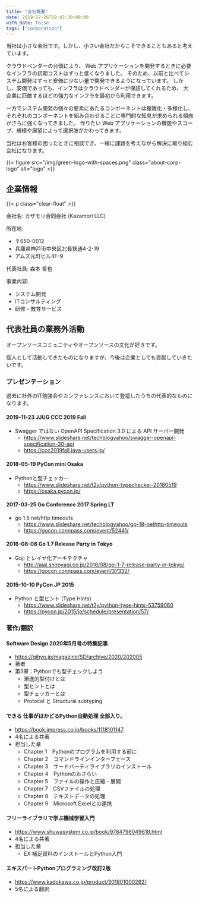 ```yaml
---
title: "会社概要"
date: 2019-12-26T19:43:30+09:00
with_date: false
tags: ["corporation"]
---
```


当社は小さな会社です。しかし、小さい会社だからこそできることもあると考えています。

クラウドベンダーの台頭により、
Web アプリケーションを開発するときに必要なインフラの初期コストはずっと低くなりました。
そのため、以前と比べてシステム開発はずっと安価に少ない量で開発できるようになっています。
しかし、安価であっても、インフラはクラウドベンダーが保証してくれるため、
大企業に匹敵するほどの強力なインフラを最初から利用できます。

一方でシステム開発の個々の要素にあたるコンポーネントは複雑化・多様化し、
それぞれのコンポーネントを組み合わせることに専門的な知見が求められる傾向がさらに強くなってきました。
作りたい Web アプリケーションの機能やスコープ、規模や展望によって選択肢がかわってきます。

当社はお客様の困ったときに相談でき、一緒に課題を考えながら解決に取り組む会社になります。

{{< figure src="/img/green-logo-with-spaces.png" class="about-corp-logo" alt="logo" >}}

## 企業情報

{{< p class="clear-float" >}}

会社名: カザモリ合同会社 (Kazamori LLC)

所在地:
* 〒650-0012
* 兵庫県神戸市中央区北長狭通4-2-19
* アムズ元町ビル4F-9

代表社員: 森本 哲也

事業内容:

* システム開発
* ITコンサルティング
* 研修・教育サービス

## 代表社員の業務外活動

オープンソースコミュニティやオープンソースの文化が好きです。

個人として活動してきたものになりますが、今後は企業としても貢献していきたいです。

### プレゼンテーション

過去に社外のIT勉強会やカンファレンスにおいて登壇したうちの代表的なものになります。

#### 2019-11-23 JJUG CCC 2019 Fall

* Swagger ではない OpenAPI Specification 3.0 による API サーバー開発
  * https://www.slideshare.net/techblogyahoo/swagger-openapi-specification-30-api
  * https://ccc2019fall.java-users.jp/

#### 2018-05-19 PyCon mini Osaka

* Pythonと型チェッカー
  * https://www.slideshare.net/t2y/python-typechecker-20180519
  * https://osaka.pycon.jp/

#### 2017-03-25 Go Conference 2017 Spring LT

* go 1.8 net/http timeouts
  * https://www.slideshare.net/techblogyahoo/go-18-nethttp-timeouts
  * https://gocon.connpass.com/event/52441/

#### 2016-08-08 Go 1.7 Release Party in Tokyo

* Goji とレイヤ化アーキテクチャ
  * http://aial.shiroyagi.co.jp/2016/08/go-1-7-release-party-in-tokyo/
  * https://gocon.connpass.com/event/37332/

#### 2015-10-10 PyCon JP 2015

* Python と型ヒント (Type Hints)
  * https://www.slideshare.net/t2y/python-type-hints-53759060
  * https://pycon.jp/2015/ja/schedule/presentation/57/

### 著作/翻訳

#### Software Design 2020年5月号の特集記事

* https://gihyo.jp/magazine/SD/archive/2020/202005
* 著者
* 第3章：Pythonでも型チェックしよう
  * 漸進的型付けとは
  * 型ヒントとは
  * 型チェッカーとは
  * Protocol と Structural subtyping

#### できる 仕事がはかどるPython自動処理 全部入り。

* https://book.impress.co.jp/books/1118101147
* 4名による共著
* 担当した章
  * Chapter 1　Pythonのプログラムを利用する前に
  * Chapter 2　コマンドラインインターフェース
  * Chapter 3　サードパーティライブラリのインストール
  * Chapter 4　Pythonのおさらい
  * Chapter 5　ファイルの操作と圧縮・展開
  * Chapter 7　CSVファイルの処理
  * Chapter 8　テキストデータの処理
  * Chapter 9　Microsoft Excelとの連携

#### フリーライブラリで学ぶ機械学習入門

* https://www.shuwasystem.co.jp/book/9784798049618.html
* 4名による共著
* 担当した章
  * EX 補足資料のインストールとPython入門

#### エキスパートPythonプログラミング改訂2版

* https://www.kadokawa.co.jp/product/301801000262/
* 5名による翻訳
